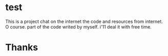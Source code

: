 # test
This is a project chat on the internet
the code and resources from internet. O course. part of the code writed by myself. i'11 deal it with free time.

# Thanks
